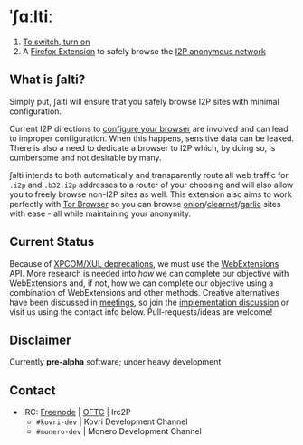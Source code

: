 # **ˈʃɑːltiː**

1. [To switch, turn on](https://en.wikipedia.org/wiki/Esperanto)
2. A [Firefox Extension](https://addons.mozilla.org/firefox/extensions/) to safely browse the [I2P anonymous network](https://getmonero.org/knowledge-base/moneropedia/i2p)

## What is ∫alti?
Simply put, ∫alti will ensure that you safely browse I2P sites with minimal configuration.

Current I2P directions to [configure your browser](https://geti2p.net/en/about/browser-config) are involved and can lead to improper configuration. When this happens, sensitive data can be leaked. There is also a need to dedicate a browser to I2P which, by doing so, is cumbersome and not desirable by many.

∫alti intends to both automatically and transparently route all web traffic for `.i2p` and `.b32.i2p` addresses to a router of your choosing and will also allow you to freely browse non-I2P sites as well. This extension also aims to work perfectly with [Tor Browser](https://www.torproject.org/projects/torbrowser.html) so you can browse [onion](https://www.torproject.org/docs/hidden-services.html)/[clearnet](https://getmonero.org/knowledge-base/moneropedia/clearnet)/[garlic](https://getmonero.org/knowledge-base/moneropedia/eepsite) sites with ease - all while maintaining your anonymity.

## Current Status
Because of [XPCOM/XUL deprecations](https://blog.mozilla.org/addons/2015/08/21/the-future-of-developing-firefox-add-ons/), we must use the [WebExtensions](https://developer.mozilla.org/Add-ons/WebExtensions) API. More research is needed into *how* we can complete our objective with WebExtensions and, if not, how we can complete our objective using a combination of WebExtensions and other methods. Creative alternatives have been discussed in [meetings](https://getmonero.org/blog/tags/dev%20diaries), so join the [implementation discussion](https://github.com/EinMByte/salti/issues/4) or visit us using the contact info below. Pull-requests/ideas are welcome!

## Disclaimer
Currently **pre-alpha** software; under heavy development

## Contact
- IRC: [Freenode](https://webchat.freenode.net/) | [OFTC](https://webchat.oftc.net/) | Irc2P
  - `#kovri-dev` | Kovri Development Channel
  - `#monero-dev` | Monero Development Channel
